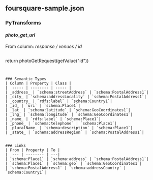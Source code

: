 ## foursquare-sample.json

### PyTransforms
#### _photo_get_url_
From column: _response / venues / id_
>``` python
return photoGetRequest(getValue("id"))
```


### Semantic Types
| Column | Property | Class |
|  ----- | -------- | ----- |
| _address_ | `schema:streetAddress` | `schema:PostalAddress1`|
| _city_ | `schema:addressLocality` | `schema:PostalAddress1`|
| _country_ | `rdfs:label` | `schema:Country1`|
| _id_ | `uri` | `schema:Place1`|
| _lat_ | `schema:latitude` | `schema:GeoCoordinates1`|
| _lng_ | `schema:longitude` | `schema:GeoCoordinates1`|
| _name_ | `rdfs:label` | `schema:Place1`|
| _phone_ | `schema:telephone` | `schema:Place1`|
| _pluralName_ | `schema:description` | `schema:Place1`|
| _state_ | `schema:addressRegion` | `schema:PostalAddress1`|


### Links
| From | Property | To |
|  --- | -------- | ---|
| `schema:Place1` | `schema:address` | `schema:PostalAddress1`|
| `schema:Place1` | `schema:geo` | `schema:GeoCoordinates1`|
| `schema:PostalAddress1` | `schema:addressCountry` | `schema:Country1`|
